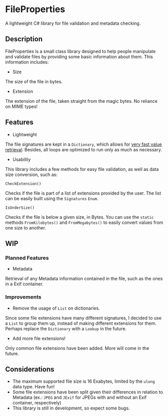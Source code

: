 # FileProperties
A lightweight C# library for file validation and metadata checking.


## Description

FileProperties is a small class library designed to help people manipulate and validate files by providing some basic information 
about them. This information includes:
- Size

The size of the file in bytes.
- Extension

The extension of the file, taken straight from the magic bytes. No reliance on MIME types!


## Features

- Lightweight

The file signatures are kept in a `Dictionary`, which allows for [very fast value retrieval](https://docs.microsoft.com/en-us/dotnet/api/system.collections.generic.dictionary-2?view=netframework-4.7.2#remarks).
Besides, all loops are optimized to run only as much as necessary.

- Usability

This library includes a few methods for easy file validation, as well as data size conversion, such as:

`CheckExtension()`

Checks if the file is part of a list of extensions provided by the user. The list can be easily built using the `Signatures` `Enum`.

`IsUnderSize()`

Checks if the file is below a given size, in Bytes. You can use the `static` methods `FromKilobytes()` and `FromMegabytes()` to easily convert values from one size to another.

## WIP

### Planned Features

- Metadata

Retrieval of any Metadata information contained in the file, such as the ones in a Exif container.

### Improvements

- Remove the usage of `List` on dictionaries.

Since some file extensions have many different signatures, I decided to use a `List` to group them up, instead of making different extensions for them. Perhaps replace the `Dictionary` with a `Lookup` in the future.

- Add more file extensions!

Only common file extensions have been added. More will come in the future.

## Considerations

- The maximum supported file size is 16 Exabytes, limited by the `ulong` data type. Have fun!
- Some file extensions have been split given their differences in relation to Metadata (ex.: `JPEG` and `JExif` for JPEGs with and without an Exif container, respectively)
- This library is still in development, so expect some bugs.

